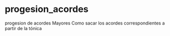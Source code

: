 # progesion_acordes
progesion de acordes Mayores
Como sacar los acordes correspondientes a partir de la tónica

